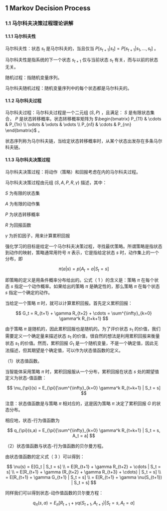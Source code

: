 ##  1 Markov Decision Process

### 1.1 马尔科夫决策过程理论讲解

#### 1.1.1 马尔科夫性

马尔科夫性：状态 $s_t$ 是马尔科夫的，当且仅当 $P[s_{t+1}|s_t] = P[s_{t+1}|s_1,...,s_t]$ 。

马尔科夫性是指系统的下一个状态 $s_{t+1}$ 仅与当前状态 $s_{t}$ 有关，而与以前的状态无关。

随机过程：指随机变量序列。

马尔科夫随机过程：随机变量序列中的每个状态都是马尔科夫的。

#### 1.1.2 马尔科夫过程

马尔科夫过程：马尔科夫过程是一个二元组 $(S, P)$ ，且满足： $S$ 是有限状态集合， $P$  是状态转移概率。状态转移概率矩阵为 $\begin{bmatrix} P_{11} & \cdots & P_{1n} \\ \vdots & \vdots & \vdots \\ P_{n1} & \cdots & P_{nn}  \end{bmatrix}$  。

状态序列称为马尔科夫链，当给定状态转移概率时，从某个状态出发存在多条马尔科夫链。

#### 1.1.3 马尔科夫决策过程

马尔科夫决策过程：将动作（策略）和回报考虑在内的马尔科夫过程。

马尔科夫决策过程由元组 $(S, A, P, R, \gamma)$  描述，其中：

$S$	为有限的状态集

$A$	为有限的动作集

$P$	为状态转移概率

$R$	为回报函数

$\gamma$	为折扣因子，用来计算累积回报

强化学习的目标是给定一个马尔科夫决策过程，寻找最优策略。所谓策略是指状态到动作的映射，策略通常用符号 $\pi$ 表示，它是指给定状态 $s$ 时，动作集上的一个分布，即

$$
\pi(a | s) = p[A_t = a|S_t = s]
$$

即策略的定义是用条件概率分布给出的。公式（ $1$ ）的含义是：策略 $\pi$ 在每个状态 $s$ 指定一个动作概率。如果给出的策略 $\pi$ 是确定性的，那么策略 $\pi$ 在每个状态 $s$ 指定一个确定的动作。

当给定一个策略 $\pi$ 时，就可以计算累积回报。首先定义累积回报： 

$$
G_t = R_{t+1} + \gamma R_{t+2} + \cdots = \sum^{\infty}_{k=0} \gamma^k R_{t+k+1}
$$

由于策略 $\pi$ 是随机的，因此累积回报也是随机的。为了评价状态 $s_1$ 的价值，我们需要定义一个确定量来描述状态 $s_1$ 的价值，很自然的想法是利用累积回报来衡量状态 $s_1$ 的价值。然而，累积回报 $G_1$ 是一个随机变量，不是一个确定值，因此无法描述，但其期望是个确定值，可以作为状态值函数的定义。

（1）状态值函数。

当智能体采用策略 $\pi$ 时，累积回报服从一个分布，累积回报在状态 $s$ 处的期望值定义为状态-值函数： 

$$
\nu_{\pi}(s) = E_{\pi}[\sum^{\infty}_{k=0} \gamma^k R_{t+k+1} | S_t = s]
$$


注意：状态值函数是与策略 $\pi$ 相对应的，这是因为策略 $\pi$ 决定了累积回报 $G$ 的状态分布。

相应地，状态-行为值函数为 

$$
q_{\pi}(s,a) = E_{\pi}[\sum^{\infty}_{k=0} \gamma^k R_{t+k+1} | S_t = s, A_t = a]
$$

（2）状态值函数与状态-行为值函数的贝尔曼方程。

由状态值函数的定义式（ $3$ ）可以得到： 

$$
\nu(s) = E[G_t | S_t = s] \\ 
	   = E[R_{t+1} + \gamma R_{t+2} + \cdots | S_t = s] \\
       = E[R_{t+1} + \gamma (R_{t+2} + \gamma R_{t+3} + \cdots) | S_t = s] \\
       = E[R_{t+1} + \gamma G_{t+1} | S_t = s] \\
       = E[R_{t+1} + \gamma \nu(S_{t+1}) | S_t = s]
$$

同样我们可以得到状态-动作值函数的贝尔曼方程： 

$$
q_{\pi}(s, a) = E_{\pi}[R_{t+1} + \gamma q(S_{t+1},A_{t+1})|S_t = s, A_t = a]
$$
